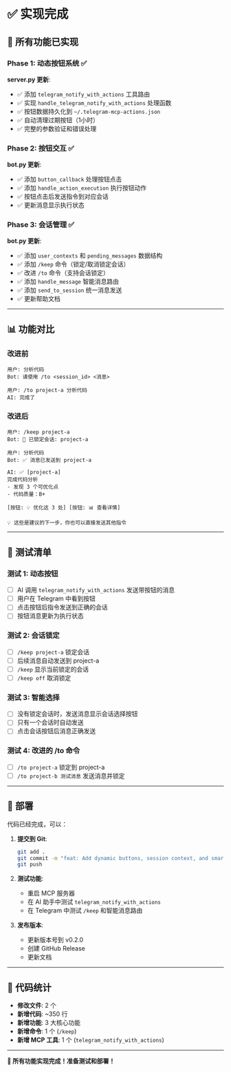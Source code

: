 # ✅ 实现完成

## 🎉 所有功能已实现

### Phase 1: 动态按钮系统 ✅

**server.py 更新**:
- ✅ 添加 `telegram_notify_with_actions` 工具路由
- ✅ 实现 `handle_telegram_notify_with_actions` 处理函数
- ✅ 按钮数据持久化到 `~/.telegram-mcp-actions.json`
- ✅ 自动清理过期按钮（1小时）
- ✅ 完整的参数验证和错误处理

### Phase 2: 按钮交互 ✅

**bot.py 更新**:
- ✅ 添加 `button_callback` 处理按钮点击
- ✅ 添加 `handle_action_execution` 执行按钮动作
- ✅ 按钮点击后发送指令到对应会话
- ✅ 更新消息显示执行状态

### Phase 3: 会话管理 ✅

**bot.py 更新**:
- ✅ 添加 `user_contexts` 和 `pending_messages` 数据结构
- ✅ 添加 `/keep` 命令（锁定/取消锁定会话）
- ✅ 改进 `/to` 命令（支持会话锁定）
- ✅ 添加 `handle_message` 智能消息路由
- ✅ 添加 `send_to_session` 统一消息发送
- ✅ 更新帮助文档

---

## 📊 功能对比

### 改进前
```
用户: 分析代码
Bot: 请使用 /to <session_id> <消息>

用户: /to project-a 分析代码
AI: 完成了
```

### 改进后
```
用户: /keep project-a
Bot: 📌 已锁定会话: project-a

用户: 分析代码
Bot: ✅ 消息已发送到 project-a

AI: ✅ [project-a]
完成代码分析
- 发现 3 个可优化点
- 代码质量：B+

[按钮: 💡 优化这 3 处] [按钮: 📊 查看详情]

💡 这些是建议的下一步，你也可以直接发送其他指令
```

---

## 🧪 测试清单

### 测试 1: 动态按钮
- [ ] AI 调用 `telegram_notify_with_actions` 发送带按钮的消息
- [ ] 用户在 Telegram 中看到按钮
- [ ] 点击按钮后指令发送到正确的会话
- [ ] 按钮消息更新为执行状态

### 测试 2: 会话锁定
- [ ] `/keep project-a` 锁定会话
- [ ] 后续消息自动发送到 project-a
- [ ] `/keep` 显示当前锁定的会话
- [ ] `/keep off` 取消锁定

### 测试 3: 智能选择
- [ ] 没有锁定会话时，发送消息显示会话选择按钮
- [ ] 只有一个会话时自动发送
- [ ] 点击会话按钮后消息正确发送

### 测试 4: 改进的 /to 命令
- [ ] `/to project-a` 锁定到 project-a
- [ ] `/to project-b 测试消息` 发送消息并锁定

---

## 🚀 部署

代码已经完成，可以：

1. **提交到 Git**:
   ```bash
   git add .
   git commit -m "feat: Add dynamic buttons, session context, and smart routing"
   git push
   ```

2. **测试功能**:
   - 重启 MCP 服务器
   - 在 AI 助手中测试 `telegram_notify_with_actions`
   - 在 Telegram 中测试 `/keep` 和智能消息路由

3. **发布版本**:
   - 更新版本号到 v0.2.0
   - 创建 GitHub Release
   - 更新文档

---

## 📝 代码统计

- **修改文件**: 2 个
- **新增代码**: ~350 行
- **新增功能**: 3 大核心功能
- **新增命令**: 1 个 (`/keep`)
- **新增 MCP 工具**: 1 个 (`telegram_notify_with_actions`)

---

**🎉 所有功能实现完成！准备测试和部署！**

